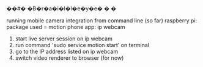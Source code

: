 ��#� �B�r�a�i�l�l�e�y�e�
�
�

running mobile camera integration from command line (so far)
raspberry pi: package used = motion
phone app: ip webcam

1. start live server session on ip webcam
2. run command 'sudo service motion start' on terminal
3. go to the IP address listed on ip webcam
4. switch video renderer to browser (for now)
